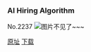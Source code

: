 ### AI Hiring Algorithm
No.2237
![图片不见了~~~](https://imgs.xkcd.com/comics/ai_hiring_algorithm.png)

[原址](https://xkcd.com//2237) [下载](https://imgs.xkcd.com/comics/ai_hiring_algorithm.png)

